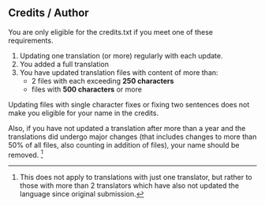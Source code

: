 
Credits / Author
---
You are only eligible for the credits.txt if you meet one of these requirements.

1. Updating one translation (or more) regularly with each update.
2. You added a full translation
3. You have updated translation files with content of more than:
    * 2 files with each exceeding **250 characters**
    * files with **500 characters** or more

Updating files with single character fixes or fixing two sentences does not make you eligible for your name in the credits. 

Also, if you have not updated a translation after more than a year and the translations did undergo major changes (that includes changes to more than 50% of all files, also counting in addition of files), your name should be removed. [^note]


[^note]: 
    This does not apply to translations with just one translator, but rather to those with more than 2 translators which have also not updated the language since original submission.


